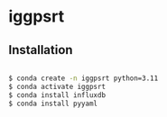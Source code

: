 # iggpsrt

## Installation

```bash

$ conda create -n iggpsrt python=3.11
$ conda activate iggpsrt
$ conda install influxdb
$ conda install pyyaml
```

